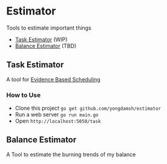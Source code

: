 # Estimator
Tools to estimate important things
- [Task Estimator](#task-estimator) (WIP)
- [Balance Estimator](#balance-estimator) (TBD)

## Task Estimator
A tool for [Evidence Based Scheduling](http://www.biology.emory.edu/research/Prinz/Cengiz/cs540-485-FA12/resources/evidenceSched.pdf)

### How to Use
- Clone this project `go get github.com/yongdamsh/estimator`
- Run a web server `go run main.go`
- Open `http://localhost:5050/task`


## Balance Estimator
A Tool to estimate the burning trends of my balance
